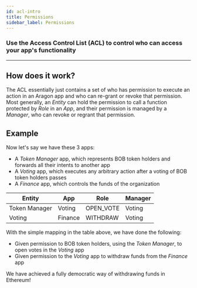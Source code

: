 ```yaml
---
id: acl-intro
title: Permissions
sidebar_label: Permissions
---
```


### Use the Access Control List (ACL) to control who can access your app's functionality
---


## How does it work?
The ACL essentially just contains a set of who has permission to execute an action in an Aragon app and who can re-grant or revoke that permission. Most generally, an *Entity* can hold the permission to call a function protected by *Role* in an *App*, and their permission is managed by a *Manager*, who can revoke or regrant that permission.


## Example

Now let's say we have these 3 apps:
- A *Token Manager* app, which represents BOB token holders and forwards all their intents to another app
- A *Voting* app, which executes any arbitrary action after a voting of BOB token holders passes
- A *Finance* app, which controls the funds of the organization

| Entity        | App           | Role      | Manager  |
| ------------- | ------------- | --------- | -------- |
| Token Manager | Voting        | OPEN_VOTE | Voting   |
| Voting        | Finance       | WITHDRAW  | Voting   |

With the simple mapping in the table above, we have done the following:
- Given permission to BOB token holders, using the *Token Manager*, to open votes in the *Voting* app
- Given permission to the *Voting* app to withdraw funds from the *Finance* app

We have achieved a fully democratic way of withdrawing funds in Ethereum!
